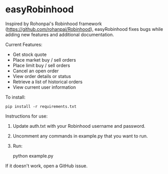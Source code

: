 # easyRobinhood

Inspired by Rohonpai's Robinhood framework (https://github.com/rohanpai/Robinhood), easyRobinhood fixes bugs while adding new features and additional documentation. 

Current Features:
* Get stock quote
* Place market buy / sell orders
* Place limit buy / sell orders
* Cancel an open order
* View order details or status
* Retrieve a list of historical orders
* View current user information

To install:

    pip install -r requirements.txt


Instructions for use:
1.  Update auth.txt with your Robinhood username and password.
2.  Uncomment any commands in example.py that you want to run.
3.  Run:

	python example.py

If it doesn't work, open a GitHub issue.